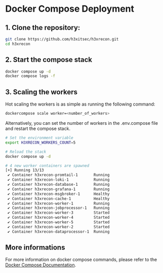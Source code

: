 # Docker Compose Deployment

## 1. Clone the repository:

```bash
git clone https://github.com/h3xitsec/h3xrecon.git
cd h3xrecon
```

## 2. Start the compose stack

```bash
docker compose up -d
docker compose logs -f
```

## 3. Scaling the workers

Hot scaling the workers is as simple as running the following command:

```bash
dockercompose scale worker=<number_of_workers>
```

Alternatively, you can set the number of workers in the .env.compose file and restart the compose stack.

```bash
# Set the environment variable
export H3XRECON_WORKERS_COUNT=5

# Reload the stack
docker compose up -d

# 4 new worker containers are spawned
[+] Running 13/13
 ✔ Container h3xrecon-promtail-1       Running                                                                         0.0s 
 ✔ Container h3xrecon-loki-1           Running                                                                         0.0s 
 ✔ Container h3xrecon-database-1       Running                                                                         0.0s 
 ✔ Container h3xrecon-grafana-1        Running                                                                         0.0s 
 ✔ Container h3xrecon-msgbroker-1      Healthy                                                                         0.6s 
 ✔ Container h3xrecon-cache-1          Healthy                                                                         0.6s 
 ✔ Container h3xrecon-worker-1         Running                                                                         0.0s 
 ✔ Container h3xrecon-jobprocessor-1   Running                                                                         0.0s 
 ✔ Container h3xrecon-worker-3         Started                                                                         1.2s 
 ✔ Container h3xrecon-worker-4         Started                                                                         0.9s 
 ✔ Container h3xrecon-worker-5         Started                                                                         1.1s 
 ✔ Container h3xrecon-worker-2         Started                                                                         1.4s 
 ✔ Container h3xrecon-dataprocessor-1  Running                                                                         0.0s 
```

## More informations

For more information on docker compose commands, please refer to the [Docker Compose Documentation](https://docs.docker.com/compose/).